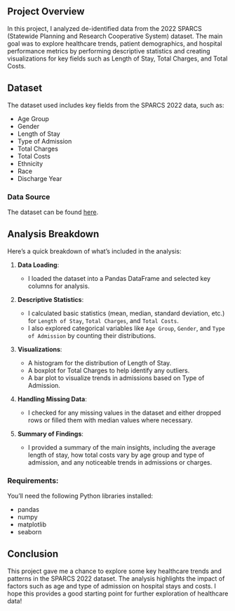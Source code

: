 ## Project Overview

In this project, I analyzed de-identified data from the 2022 SPARCS (Statewide Planning and Research Cooperative System) dataset. The main goal was to explore healthcare trends, patient demographics, and hospital performance metrics by performing descriptive statistics and creating visualizations for key fields such as Length of Stay, Total Charges, and Total Costs.

## Dataset

The dataset used includes key fields from the SPARCS 2022 data, such as:
- Age Group
- Gender
- Length of Stay
- Type of Admission
- Total Charges
- Total Costs
- Ethnicity
- Race
- Discharge Year

### Data Source

The dataset can be found [here](https://health.data.ny.gov/Health/Hospital-Inpatient-Discharges-SPARCS-De-Identified/5dtw-tffi/about_data).

## Analysis Breakdown

Here’s a quick breakdown of what’s included in the analysis:

1. **Data Loading**:
   - I loaded the dataset into a Pandas DataFrame and selected key columns for analysis.

2. **Descriptive Statistics**:
   - I calculated basic statistics (mean, median, standard deviation, etc.) for `Length of Stay`, `Total Charges`, and `Total Costs`.
   - I also explored categorical variables like `Age Group`, `Gender`, and `Type of Admission` by counting their distributions.

3. **Visualizations**:
   - A histogram for the distribution of Length of Stay.
   - A boxplot for Total Charges to help identify any outliers.
   - A bar plot to visualize trends in admissions based on Type of Admission.

4. **Handling Missing Data**:
   - I checked for any missing values in the dataset and either dropped rows or filled them with median values where necessary.

5. **Summary of Findings**:
   - I provided a summary of the main insights, including the average length of stay, how total costs vary by age group and type of admission, and any noticeable trends in admissions or charges.
   
### Requirements:
You’ll need the following Python libraries installed:
- pandas
- numpy
- matplotlib
- seaborn

## Conclusion

This project gave me a chance to explore some key healthcare trends and patterns in the SPARCS 2022 dataset. The analysis highlights the impact of factors such as age and type of admission on hospital stays and costs. I hope this provides a good starting point for further exploration of healthcare data!



